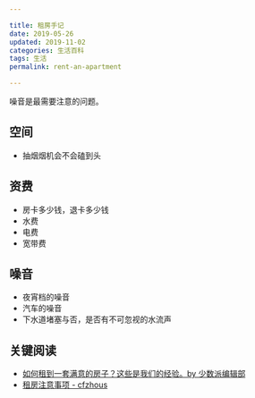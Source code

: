 ```yaml
---

title: 租房手记
date: 2019-05-26
updated: 2019-11-02  
categories: 生活百科
tags: 生活 
permalink: rent-an-apartment 

---
```


噪音是最需要注意的问题。

<!-- more -->


## 空间

- 抽烟烟机会不会磕到头


## 资费

- 房卡多少钱，退卡多少钱
- 水费
- 电费
- 宽带费


## 噪音

- 夜宵档的噪音
- 汽车的噪音
- 下水道堵塞与否，是否有不可忽视的水流声


## 关键阅读

- [如何租到一套满意的房子？这些是我们的经验。by 少数派编辑部](https://sspai.com/post/55743)
- [租房注意事项 - cfzhous](https://cfzhous.com/rent/)

